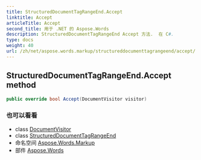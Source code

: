 ```yaml
---
title: StructuredDocumentTagRangeEnd.Accept
linktitle: Accept
articleTitle: Accept
second_title: 用于 .NET 的 Aspose.Words
description: StructuredDocumentTagRangeEnd Accept 方法.  在 C#.
type: docs
weight: 40
url: /zh/net/aspose.words.markup/structureddocumenttagrangeend/accept/
---
```

## StructuredDocumentTagRangeEnd.Accept method

```csharp
public override bool Accept(DocumentVisitor visitor)
```

### 也可以看看

* class [DocumentVisitor](../../../aspose.words/documentvisitor/)
* class [StructuredDocumentTagRangeEnd](../)
* 命名空间 [Aspose.Words.Markup](../../../aspose.words.markup/)
* 部件 [Aspose.Words](../../../)
